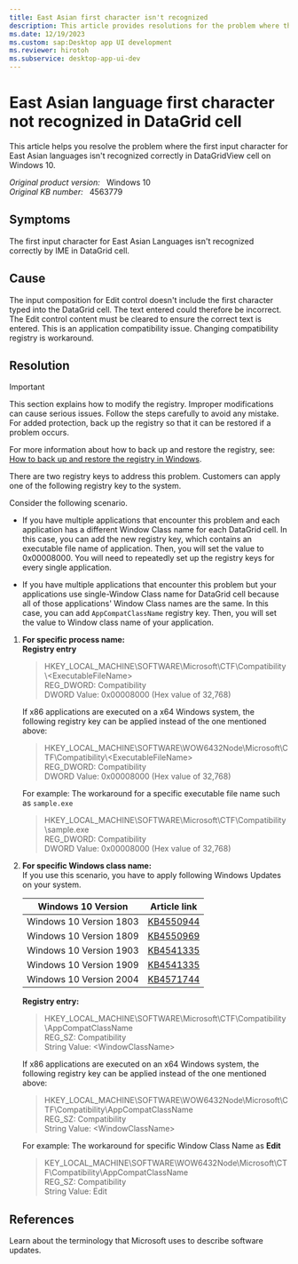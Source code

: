 ```yaml
---
title: East Asian first character isn't recognized
description: This article provides resolutions for the problem where the first input character for East Asian languages isn't recognized correctly in DataGridView cell on Windows 10.
ms.date: 12/19/2023
ms.custom: sap:Desktop app UI development
ms.reviewer: hirotoh
ms.subservice: desktop-app-ui-dev
---
```

# East Asian language first character not recognized in DataGrid cell

This article helps you resolve the problem where the first input character for East Asian languages isn't recognized correctly in DataGridView cell on Windows 10.

_Original product version:_ &nbsp; Windows 10  
_Original KB number:_ &nbsp; 4563779

## Symptoms

The first input character for East Asian Languages isn't recognized correctly by IME in DataGrid cell.

## Cause

The input composition for Edit control doesn't include the first character typed into the DataGrid cell. The text entered could therefore be incorrect.  The Edit control content must be cleared to ensure the correct text is entered. This is an application compatibility issue. Changing compatibility registry is workaround.

## Resolution

> [!IMPORTANT]
> This section explains how to modify the registry. Improper modifications can cause serious issues. Follow the steps carefully to avoid any mistake. For added protection, back up the registry so that it can be restored if a problem occurs.

For more information about how to back up and restore the registry, see: [How to back up and restore the registry in Windows](https://support.microsoft.com/help/322756).

There are two registry keys to address this problem. Customers can apply one of the following registry key to the system.

Consider the following scenario.

- If you have multiple applications that encounter this problem and each application has a different Window Class name for each DataGrid cell. In this case, you can add the new registry key, which contains an executable file name of application. Then, you will set the value to 0x00008000. You will need to repeatedly set up the registry keys for every single application.

- If you have multiple applications that encounter this problem but your applications use single-Window Class name for DataGrid cell because all of those applications' Window Class names are the same. In this case, you can add `AppCompatClassName` registry key. Then, you will set the value to Window class name of your application.

1. **For specific process name:**  
 **Registry entry**  

    > HKEY_LOCAL_MACHINE\SOFTWARE\Microsoft\CTF\Compatibility\\\<ExecutableFileName>  
    REG_DWORD: Compatibility  
    DWORD Value: 0x00008000 (Hex value of 32,768)

    If x86 applications are executed on a x64 Windows system, the following registry key can be applied instead of the one mentioned above:

    > HKEY_LOCAL_MACHINE\SOFTWARE\WOW6432Node\Microsoft\CTF\Compatibility\\\<ExecutableFileName>  
    REG_DWORD: Compatibility  
    DWORD Value: 0x00008000 (Hex value of 32,768)

    For example: The workaround for a specific executable file name such as `sample.exe`

    > HKEY_LOCAL_MACHINE\SOFTWARE\Microsoft\CTF\Compatibility\sample.exe  
    REG_DWORD: Compatibility  
    DWORD Value: 0x00008000 (Hex value of 32,768)

2. **For specific Windows class name:**  
 If you use this scenario, you have to apply following Windows Updates on your system.

    | Windows 10 Version| Article link |
    |---|---|
    | Windows 10 Version 1803| [KB4550944](https://support.microsoft.com/help/4550944) |
    | Windows 10 Version 1809| [KB4550969](https://support.microsoft.com/help/4550969) |
    | Windows 10 Version 1903| [KB4541335](https://support.microsoft.com/help/4541335) |
    | Windows 10 Version 1909| [KB4541335](https://support.microsoft.com/help/4541335) |
    | Windows 10 Version 2004| [KB4571744](https://support.microsoft.com/help/4571744) |

    **Registry entry:**  

    > HKEY_LOCAL_MACHINE\SOFTWARE\Microsoft\CTF\Compatibility\AppCompatClassName  
    REG_SZ: Compatibility  
    String Value: \<WindowClassName>

    If x86 applications are executed on an x64 Windows system, the following registry key can be applied instead of the one mentioned above:

    > HKEY_LOCAL_MACHINE\SOFTWARE\WOW6432Node\Microsoft\CTF\Compatibility\AppCompatClassName  
    REG_SZ: Compatibility  
    String Value: \<WindowClassName>

    For example: The workaround for specific Window Class Name as **Edit**
  
    > KEY_LOCAL_MACHINE\SOFTWARE\WOW6432Node\Microsoft\CTF\Compatibility\AppCompatClassName  
    REG_SZ: Compatibility  
    String Value: Edit

## References

Learn about the terminology that Microsoft uses to describe software updates.
